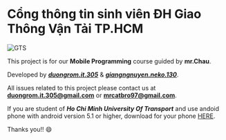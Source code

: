 # Cổng thông tin sinh viên ĐH Giao Thông Vận Tải TP.HCM

![GTS](https://ut.edu.vn/public/img/images/Tin2017/7-11%20Nhan%20dien%20thuong%20hieu.jpg)

This project is for our **Mobile Programming** course guided by **mr.Chau**.

Developed by [***duongrom.it.305***](https://www.facebook.com/duongrom.it.305) & [***giangngnuyen.neko.130***](https://www.facebook.com/kuro.neko.sora.ni.tobu).

All issues related to this project please contact us at **duongrom.it.305@gmail.com** or **mrcatbro97@gmail.com**.

If you are student of ***Ho Chi Minh University Of Transport*** and use andoid phone with android version 5.1 or higher, download for your phone [HERE](https://drive.google.com/open?id=1rZr0K_AFNqqIghWz2Rv_Y6nQEMKBqKrN).


Thanks you!! :smile:
